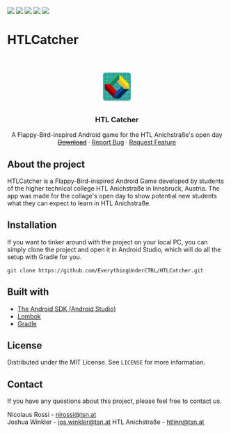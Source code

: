 <!-- shields -->
[![](https://img.shields.io/github/issues/EverythingUnderCTRL/HTLCatcher)](https://github.com/EverythingUnderCTRL/HTLCatcher/issues)
[![](https://img.shields.io/github/stars/EverythingUnderCTRL/HTLCatcher)](https://github.com/EverythingUnderCTRL/HTLCatcher/stargazers)
[![](https://tokei.rs/b1/github/EverythingUnderCTRL/HTLCatcher?category=code)](https://github.com/XAMPPRocky/tokei)
[![](https://img.shields.io/github/license/EverythingUnderCTRL/HTLCatcher)](https://github.com/EverythingUnderCTRL/HTLCatcher/blob/master/LICENSE)
[![](https://img.shields.io/github/license/EverythingUnderCTRL/HTLCatcher?style=plastic)]()

# HTLCatcher


<!-- PROJECT LOGO -->
<br/>
<p align="center">
  <a href="http://htlanichstrasse.tirol">
    <img src="app/src/main/htllogo-web.png" alt="HTL Logo" width="80" height="80">
  </a>

  <h3 align="center">HTL Catcher</h3>

  <p align="center">
    A Flappy-Bird-inspired Android game for the HTL Anichstraße's open day
    <br/>
    <a href="#" title="Coming soon"><s>Download</s></a>
    ·
    <a href="https://github.com/EverythingUnderCTRL/HTLCatcher/issues">Report Bug</a>
    ·
    <a href="https://github.com/EverythingUnderCTRL/HTLCatcher/issues">Request Feature</a>
  </p>
</p>

## About the project
HTLCatcher is a Flappy-Bird-inspired Android Game developed by students of the higher technical college HTL Anichstraße in Innsbruck, Austria. The app was made for the collage's open day to show potential new students what they can expect to learn in HTL Anichstraße.

## Installation

If you want to tinker around with the project on your local PC, you can simply clone the project and open it in Android Studio, which will do all the setup with Gradle for you.

```
git clone https://github.com/EverythingUnderCTRL/HTLCatcher.git
```

## Built with

- [The Android SDK (Android Studio)](https://developer.android.com/studio/)
- [Lombok](https://projectlombok.org/)
- [Gradle](https://gradle.org/)

## License

Distributed under the MIT License. See `LICENSE` for more information.

## Contact

If you have any questions about this project, please feel free to contact us.

Nicolaus Rossi - nirossi@tsn.at  
Joshua Winkler - jos.winkler@tsn.at
HTL Anichstraße - htlinn@tsn.at

